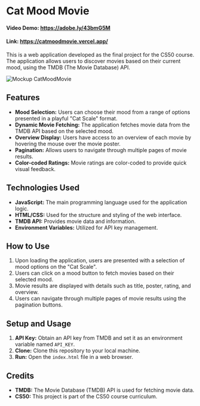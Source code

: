 # Cat Mood Movie
#### Video Demo: https://adobe.ly/43bmG5M
#### Link: https://catmoodmovie.vercel.app/

This is a web application developed as the final project for the CS50 course. The application allows users to discover movies based on their current mood, using the TMDB (The Movie Database) API.

![Mockup CatMoodMovie](https://github.com/bedeschiotavia/catmoodmovie/assets/74593495/906b3b9a-e2e8-4de5-8b1f-9357e35ad16b)


## Features

- **Mood Selection:** Users can choose their mood from a range of options presented in a playful "Cat Scale" format.
- **Dynamic Movie Fetching:** The application fetches movie data from the TMDB API based on the selected mood.
- **Overview Display:** Users have access to an overview of each movie by hovering the mouse over the movie poster.
- **Pagination:** Allows users to navigate through multiple pages of movie results.
- **Color-coded Ratings:** Movie ratings are color-coded to provide quick visual feedback.

## Technologies Used

- **JavaScript:** The main programming language used for the application logic.
- **HTML/CSS:** Used for the structure and styling of the web interface.
- **TMDB API:** Provides movie data and information.
- **Environment Variables:** Utilized for API key management.

## How to Use

1. Upon loading the application, users are presented with a selection of mood options on the "Cat Scale".
2. Users can click on a mood button to fetch movies based on their selected mood.
3. Movie results are displayed with details such as title, poster, rating, and overview.
4. Users can navigate through multiple pages of movie results using the pagination buttons.

## Setup and Usage

1. **API Key:** Obtain an API key from TMDB and set it as an environment variable named `API_KEY`.
2. **Clone:** Clone this repository to your local machine.
3. **Run:** Open the `index.html` file in a web browser.

## Credits

- **TMDB:** The Movie Database (TMDB) API is used for fetching movie data.
- **CS50:** This project is part of the CS50 course curriculum.
